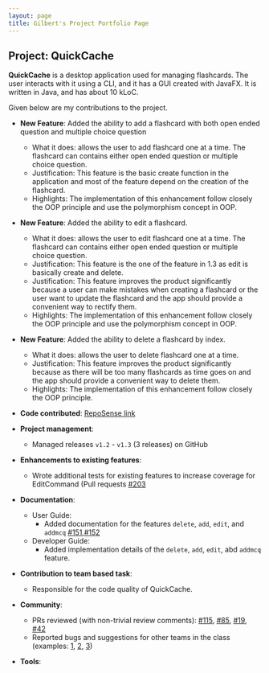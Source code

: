 ```yaml
---
layout: page
title: Gilbert's Project Portfolio Page
---
```


## Project: QuickCache

**QuickCache** is a desktop application used for managing flashcards. The user interacts with it using a CLI, and it has a GUI created with JavaFX. It is written in Java, and has about 10 kLoC.

Given below are my contributions to the project.

* **New Feature**: Added the ability to add a flashcard with both open ended question and multiple choice question
  * What it does: allows the user to add flashcard one at a time. The flashcard can contains either open ended question or multiple choice question.
  * Justification: This feature is the basic create function in the application and most of the feature depend on the creation of the flashcard.
  * Highlights: The implementation of this enhancement follow closely the OOP principle and use the polymorphism concept in OOP.

* **New Feature**: Added the ability to edit a flashcard.
  * What it does: allows the user to edit flashcard one at a time. The flashcard can contains either open ended question or multiple choice question.
  * Justification: This feature is the one of the feature in 1.3 as edit is basically create and delete.
  * Justification: This feature improves the product significantly because a user can make mistakes when creating a flashcard or the user want to update the flashcard and the app should provide a convenient way to rectify them.
  * Highlights: The implementation of this enhancement follow closely the OOP principle and use the polymorphism concept in OOP.

* **New Feature**: Added the ability to delete a flashcard by index.
  * What it does: allows the user to delete flashcard one at a time.
  * Justification: This feature improves the product significantly because as there will be too many flashcards as time goes on and the app should provide a convenient way to delete them.
  * Highlights: The implementation of this enhancement follow closely the OOP principle.


* **Code contributed**: [RepoSense link](https://nus-cs2103-ay2021s1.github.io/tp-dashboard/#breakdown=true&search=gilberttan19)

* **Project management**:
  * Managed releases `v1.2` - `v1.3` (3 releases) on GitHub

* **Enhancements to existing features**:
  * Wrote additional tests for existing features to increase coverage for EditCommand (Pull requests [\#203](https://github.com/AY2021S1-CS2103T-T13-2/tp/pull/203)

* **Documentation**:
  * User Guide:
    * Added documentation for the features `delete`, `add`, `edit`, and `addmcq` [\#151](https://github.com/AY2021S1-CS2103T-T13-2/tp/pull/151),[\#152](https://github.com/AY2021S1-CS2103T-T13-2/tp/pull/152)
  * Developer Guide:
    * Added implementation details of the `delete`, `add`, `edit`, abd `addmcq` feature.

* **Contribution to team based task**:
  * Responsible for the code quality of QuickCache.

* **Community**:
  * PRs reviewed (with non-trivial review comments): [\#115](), [\#85](), [\#19](), [\#42]()
  * Reported bugs and suggestions for other teams in the class (examples: [1](https://github.com/GilbertTan19/ped/issues/1), [2](https://github.com/GilbertTan19/ped/issues/2), [3](https://github.com/GilbertTan19/ped/issues/3))


* **Tools**:

